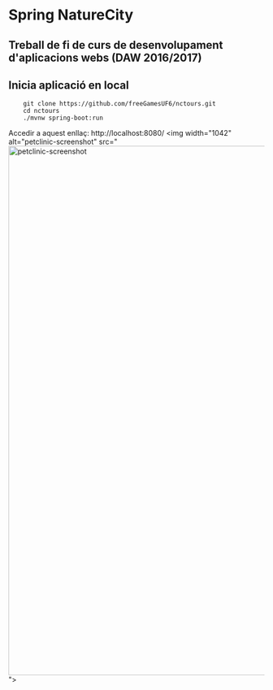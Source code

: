 # Spring NatureCity
## Treball de fi de curs de desenvolupament d'aplicacions webs (DAW 2016/2017)
## Inicia aplicació en local

```
	git clone https://github.com/freeGamesUF6/nctours.git
	cd nctours
	./mvnw spring-boot:run
```

Accedir a aquest enllaç: http://localhost:8080/
<img width="1042" alt="petclinic-screenshot" src="<img width="1042" alt="petclinic-screenshot" src="https://cloud.githubusercontent.com/assets/838318/19727082/2aee6d6c-9b8e-11e6-81fe-e889a5ddfded.png">">
